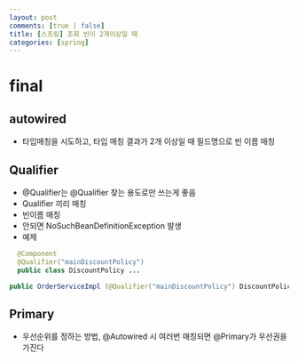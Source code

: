 ```yaml
---
layout: post
comments: [true | false]
title: [스프링] 조회 빈이 2개이상일 때
categories: [spring]
---
```


# final

## autowired
 - 타입매칭을 시도하고, 타입 매칭 결과가 2개 이상일 때 필드명으로 빈 이름 매칭


## Qualifier
  - @Qualifier는 @Qualifier 찾는 용도로만 쓰는게 좋음
  - Qualifier 끼리 매칭
  - 빈이름 매칭 
  - 안되면 NoSuchBeanDefinitionException 발생
  - 예제
  ```java
    @Component
    @Qualifier("mainDiscountPolicy")
    public class DiscountPolicy ...
  ```
  ```java
  public OrderServiceImpl (@Qualifier("mainDiscountPolicy") DiscountPolicy discountPolicy)
  ```

## Primary
 - 우선순위를 정하는 방법, @Autowired 시 여러번 매칭되면 @Primary가 우선권을 가진다